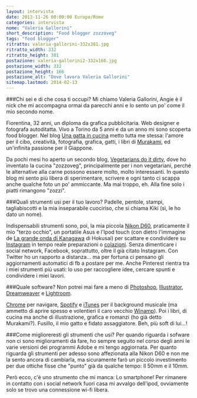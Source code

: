```yaml
---
layout: intervista
date: 2013-11-26 00:00:00 Europe/Rome
categories: intervista
nome: "Valeria Gallorini"
short_description: "Food blogger zozzoveg"
tags: "food blogger"
ritratto: valeria-gallorini-332x381.jpg
ritratto_width: 332
ritratto_height: 381
postazione: valeria-gallorini2-332x166.jpg
postazione_width: 332
postazione_height: 166
postazione_alt: "Dove lavora Valeria Gallorini"
sitemap.lastmod: 2014-02-13
---
```



###Chi sei e di che cosa ti occupi?
Mi chiamo Valeria Gallorini, Angie è il nick che mi accompagna ormai da parecchi anni e lo sento un po' come il mio secondo nome.

Fiorentina, 32 anni, un diploma da grafica pubblicitaria. Web designer e fotografa autoditatta. Vivo a Torino da 5 anni e da un anno mi sono scoperta food blogger. Nel blog [Una gatta in cucina][blog] metto tutta me stessa: l'amore per il cibo, creatività, fotografia, grafica, gatti, i libri di [Murakami][murakami], ed un'infinita passione per il Giappone.

Da pochi mesi ho aperto un secondo blog, [Vegetarians do it dirty][zozzoveg], dove ho inventato la cucina "zozzoveg", principalmente per i non vegetariani, perché le alternative alla carne possono essere molto, molto interessanti. In questo blog mi sento più libera di sperimentare, scrivere e ogni tanto ci scappa anche qualche foto un po' ammiccante. Ma mai troppo, eh. Alla fine solo i piatti rimangono "zozzi".

###Quali strumenti usi per il tuo lavoro?
Padelle, pentole, stampi, tagliabiscotti e la mia inseparabile cuociriso, che si chiama Kiki (sì, le ho dato un nome).

Indispensabili strumenti sono, poi, la mia piccola [Nikon D60][d60], praticamente il mio "terzo occhio", un portatile Asus e l'Ipod touch (con dietro l'immagine de [La grande onda di Kanagawa][1] di Hokusai) per scattare e condividere su [Instagram][instagram] in tempo reale preparazioni o [colazioni][tumblr]. Senza dimenticare i social network, Facebook, soprattutto, oltre il già citato Instagram. Con Twitter ho un rapporto a distanza... ma per fortuna ci pensano gli aggiornamenti automatici di fb a postare per me. Anche Pinterest rientra tra i miei strumenti più usati: lo uso per raccogliere idee, cercare spunti e condividere i miei lavori.

###Quale software?
Non potrei mai fare a meno di [Photoshop][ps], [Illustrator][il], [Dreamweaver][dw] e [Lightroom][lr].

[Chrome][chrome] per navigare, [Spotify][spotify] e [iTunes][itunes] per il background musicale (ma ammetto di aprire spesso e volentieri il caro vecchio [Winamp][winamp]). Poi i libri, di cucina ma anche di illustrazione, grafica e romanzi (ho già detto Murakami?). Fusillo, il mio gatto e fidato assaggiatore. Beh, più soft di lui...!

###Come miglioreresti gli strumenti che usi?
Per quando riguarda i sofware non ci sono miglioramenti da fare, ho sempre seguito nel corso degli anni le varie versioni dei programmi Adobe e mi tengo aggiornata. Per quanto riguarda gli strumenti per adesso sono affezionata alla Nikon D60 e non me la sento ancora di cambiarla, ma sicuramente farò un piccolo investimento per due ottiche fisse che "punto" già da qualche tempo: Il 50mm e il 10mm.

Però ecco, c'è uno strumento che mi manca: Lo smartphone! Per rimanere in contatto con i social network fuori casa mi avvalgo dell'ipod, ovviamente solo se trovo una connessione wi-fi libera.


[1]: http://it.wikipedia.org/wiki/La_grande_onda_di_Kanagawa "Wikipedia: La Grande Onda di Kanagawa"
[blog]: http://unagattaincucina.blogspot.it "Una gatta in cucina, food blog"
[instagram]: http://instagram.com/laangie "Angie su Instagram"
[tumblr]: http://angiesbreakfasts.tumblr.com "Angie's Breakfasts su Tumblr"
[murakami]: http://www.harukimurakami.it "Sito italiano dedicato a Haruki Murakami"
[zozzoveg]: http://vegetariansdoitdirty.blogspot.it "Vegetarians do it dirty, food blog"
[d60]: http://www.kenrockwell.com/nikon/d60.htm "KenRockwell.com: Nikon D60"
[ps]: http://www.adobe.com/it/products/photoshop.html‎ "Adobe Photoshop"
[il]: http://www.adobe.com/it/products/illustrator.html‎ "Adobe Illustrator"
[dw]: http://www.adobe.com/it/products/dreamweaver.html "Adobe Dreamweaver"
[lr]: http://www.adobe.com/it/products/photoshop-lightroom.html "Adobe Photoshop Lightroom"
[chrome]: http://www.google.com/chrome "Google Chrome"
[spotify]: https://www.spotify.com/it/‎ "Spotify: musica in streaming."
[itunes]: http://www.apple.com/it/itunes/ "iTunes: collezione multimediale da Apple."
[winamp]: http://www.winamp.com/ "it really whips the llama's ass!"
